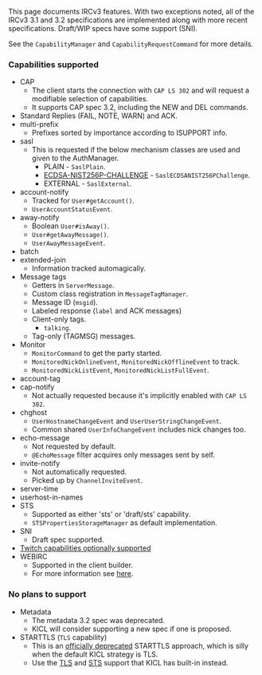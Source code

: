 This page documents IRCv3 features. With two exceptions noted, all of the IRCv3 3.1 and 3.2
specifications are implemented along with more recent specifications. Draft/WIP specs have some support (SNI).

See the `CapabilityManager` and `CapabilityRequestCommand` for more details.

### Capabilities supported

* CAP
    * The client starts the connection with `CAP LS 302` and will request a modifiable selection of capabilities.
    * It supports CAP spec 3.2, including the NEW and DEL commands.
* Standard Replies (FAIL, NOTE, WARN) and ACK.
* multi-prefix
    * Prefixes sorted by importance according to ISUPPORT info.
* sasl
    * This is requested if the below mechanism classes are used and given to the AuthManager.
        * PLAIN - `SaslPlain`.
        * [ECDSA-NIST256P-CHALLENGE](advanced/ecdsa.md) - `SaslECDSANIST256PChallenge`.
        * EXTERNAL - `SaslExternal`.
* account-notify
    * Tracked for `User#getAccount()`.
    * `UserAccountStatusEvent`.
* away-notify
    * Boolean `User#isAway()`.
    * `User#getAwayMessage()`.
    * `UserAwayMessageEvent`.
* batch
* extended-join
    * Information tracked automagically.
* Message tags
    * Getters in `ServerMessage`.
    * Custom class registration in `MessageTagManager`.
    * Message ID (`msgid`).
    * Labeled response (`label` and ACK messages)
    * Client-only tags.
      * `talking`.
    * Tag-only (TAGMSG) messages.
* Monitor
    * `MonitorCommand` to get the party started.
    * `MonitoredNickOnlineEvent`, `MonitoredNickOfflineEvent` to track.
    * `MonitoredNickListEvent`, `MonitoredNickListFullEvent`.
* account-tag
* cap-notify
    * Not actually requested because it's implicitly enabled with `CAP LS 302`.
* chghost
    * `UserHostnameChangeEvent` and `UserUserStringChangeEvent`.
    * Common shared `UserInfoChangeEvent` includes nick changes too.
* echo-message
    * Not requested by default.
    * `@EchoMessage` filter acquires only messages sent by self.
* invite-notify
    * Not automatically requested.
    * Picked up by `ChannelInviteEvent`.
* server-time
* userhost-in-names
* STS
    * Supported as either 'sts' or 'draft/sts' capability.
    * `STSPropertiesStorageManager` as default implementation.
* SNI
    * Draft spec supported.
* [Twitch capabilities optionally supported](advanced/twitch.md)
* WEBIRC
    * Supported in the client builder.
    * For more information see [here](advanced/webirc.md).


### No plans to support

* Metadata
    * The metadata 3.2 spec was deprecated.
    * KICL will consider supporting a new spec if one is proposed.
* STARTTLS (`TLS` capability)
    * This is an [officially deprecated](https://github.com/ircv3/ircv3.github.io/pull/211) STARTTLS approach, which is silly when the default KICL strategy is TLS.
    * Use the [TLS](advanced/tls.md) and [STS](advanced/sts.md) support that KICL has built-in instead.
